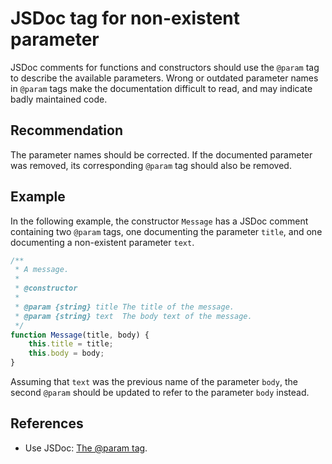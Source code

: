 # JSDoc tag for non-existent parameter
JSDoc comments for functions and constructors should use the `@param` tag to describe the available parameters. Wrong or outdated parameter names in `@param` tags make the documentation difficult to read, and may indicate badly maintained code.


## Recommendation
The parameter names should be corrected. If the documented parameter was removed, its corresponding `@param` tag should also be removed.


## Example
In the following example, the constructor `Message` has a JSDoc comment containing two `@param` tags, one documenting the parameter `title`, and one documenting a non-existent parameter `text`.


```javascript
/**
 * A message.
 *
 * @constructor
 * 
 * @param {string} title The title of the message.
 * @param {string} text  The body text of the message.
 */
function Message(title, body) {
    this.title = title;
    this.body = body;
}
```
Assuming that `text` was the previous name of the parameter `body`, the second `@param` should be updated to refer to the parameter `body` instead.


## References
* Use JSDoc: [The @param tag](http://usejsdoc.org/tags-param.html).
